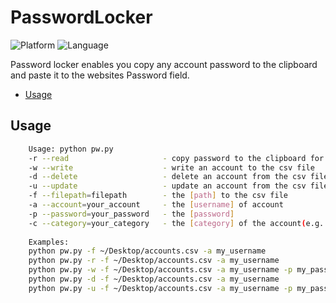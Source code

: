 # PasswordLocker

![Platform](https://img.shields.io/badge/platform-python-orange.svg?style=flat)
![Language](https://img.shields.io/badge/python27-compatible-4BC51D.svg?style=flat)

Password locker enables you copy any account password to the clipboard and paste it to the websites Password field.

- [Usage](#usage)

## Usage

```bash
    Usage: python pw.py 
    -r --read                     - copy password to the clipboard for the given username
    -w --write                    - write an account to the csv file
    -d --delete                   - delete an account from the csv file
    -u --update                   - update an account from the csv file
    -f --filepath=filepath        - the [path] to the csv file
    -a --account=your_account     - the [username] of account
    -p --password=your_password   - the [password]
    -c --category=your_category   - the [category] of the account(e.g. google)
    
    Examples: 
    python pw.py -f ~/Desktop/accounts.csv -a my_username
    python pw.py -r -f ~/Desktop/accounts.csv -a my_username
    python pw.py -w -f ~/Desktop/accounts.csv -a my_username -p my_password -c google
    python pw.py -d -f ~/Desktop/accounts.csv -a my_username
    python pw.py -u -f ~/Desktop/accounts.csv -a my_username -p my_password -c google
```
